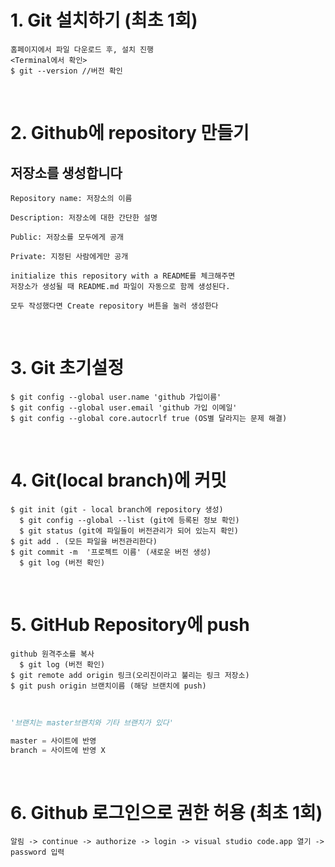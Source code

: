# 1. **Git 설치하기** (최초 1회)
    홈페이지에서 파일 다운로드 후, 설치 진행
    <Terminal에서 확인>
    $ git --version //버전 확인
    
<br>

# 2. **Github에 repository 만들기**

  ## 저장소를 생성합니다
    Repository name: 저장소의 이름

    Description: 저장소에 대한 간단한 설명

    Public: 저장소를 모두에게 공개

    Private: 지정된 사람에게만 공개

    initialize this repository with a README를 체크해주면
    저장소가 생성될 때 README.md 파일이 자동으로 함께 생성된다.

    모두 작성했다면 Create repository 버튼을 눌러 생성한다
<br>

# 3. **Git 초기설정**
    $ git config --global user.name 'github 가입이름'
    $ git config --global user.email 'github 가입 이메일'
    $ git config --global core.autocrlf true (OS별 달라지는 문제 해결)
<br>

# 4. **Git(local branch)에 커밋**
    $ git init (git - local branch에 repository 생성)
      $ git config --global --list (git에 등록된 정보 확인)
      $ git status (git에 파일들이 버전관리가 되어 있는지 확인)
    $ git add . (모든 파일을 버전관리한다)
    $ git commit -m  '프로젝트 이름' (새로운 버전 생성)
      $ git log (버전 확인)
<br>

# 5. **GitHub Repository에 push**
    github 원격주소를 복사
      $ git log (버전 확인)
    $ git remote add origin 링크(오리진이라고 불리는 링크 저장소)
    $ git push origin 브랜치이름 (해당 브랜치에 push)
<br>

```python
'브랜치는 master브랜치와 기타 브랜치가 있다'

master = 사이트에 반영
branch = 사이트에 반영 X
```
<br>

# 6. **Github 로그인으로 권한 허용** (최초 1회)
    알림 -> continue -> authorize -> login -> visual studio code.app 열기 -> password 입력